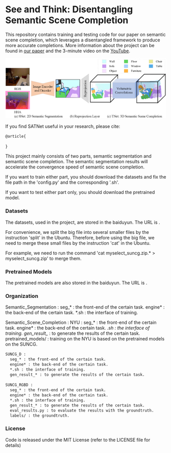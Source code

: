 # See and Think: Disentangling Semantic Scene Completion

This repository contains training and testing code for our paper on semantic scene completion, which leverages a disentangled framework to produce more accurate completions. More information about the project can be found in [our paper](https://papers.nips.cc/paper/7310-see-and-think-disentangling-semantic-scene-completion.pdf) and the 3-minute video on the [YouTube](https://youtu.be/YXvniY2U5ml).

![framework](image/framework.png)

If you find SATNet useful in your research, please cite:

	@article{
		
	}

This project mainly consists of two parts, semantic segmentation and semantic scene completion. The semantic segmentation results will accelerate the convergence speed of semantic scene completion.

If you want to train either part, you should download the datasets and fix the file path in the 'config.py' and the corresponding '.sh'.

If you want to test either part only, you should download the pretrained model.

### Datasets

The datasets, used in the project, are stored in the baiduyun. The URL is []().

For convenience, we split the big file into several smaller files by the instruction 'split' in the Ubuntu. Therefore, before using the big file, we need to merge these small files by the instruction 'cat' in the Ubuntu.

For example, we need to run the command 'cat myselect_suncg.zip.* > myselect_suncg.zip' to merge them.

### Pretrained Models

The pretrained models are also stored in the baiduyun. The URL is []().

### Organization

  Semantic_Segmentation : 
    seg_* : the front-end of the certain task.
    engine* : the back-end of the certain task.
    *.sh : the interface of training.
  
  Semantic_Scene_Completion :
  	NYU :
  	  seg_* : the front-end of the certain task.
  	  engine* : the back-end of the certain task.
  	  *.sh : the interface of training.
  	  gen_result_* : to generate the results of the certain task.
  	  pretrained_models/ : training on the NYU is based on the pretrained models on the SUNCG.
  
  	SUNCG_D :
  	  seg_* : the front-end of the certain task.
  	  engine* : the back-end of the certain task.
  	  *.sh : the interface of training.
  	  gen_result_* : to generate the results of the certain task.
  
  	SUNCG_RGBD :
  	  seg_* : the front-end of the certain task.
  	  engine* : the back-end of the certain task.
  	  *.sh : the interface of training.
  	  gen_result_* : to generate the results of the certain task.
  	  eval_results.py : to evaluate the results with the groundtruth.
  	  labels/ : the groundtruth.

### License

Code is released under the MIT License (refer to the LICENSE file for details)
